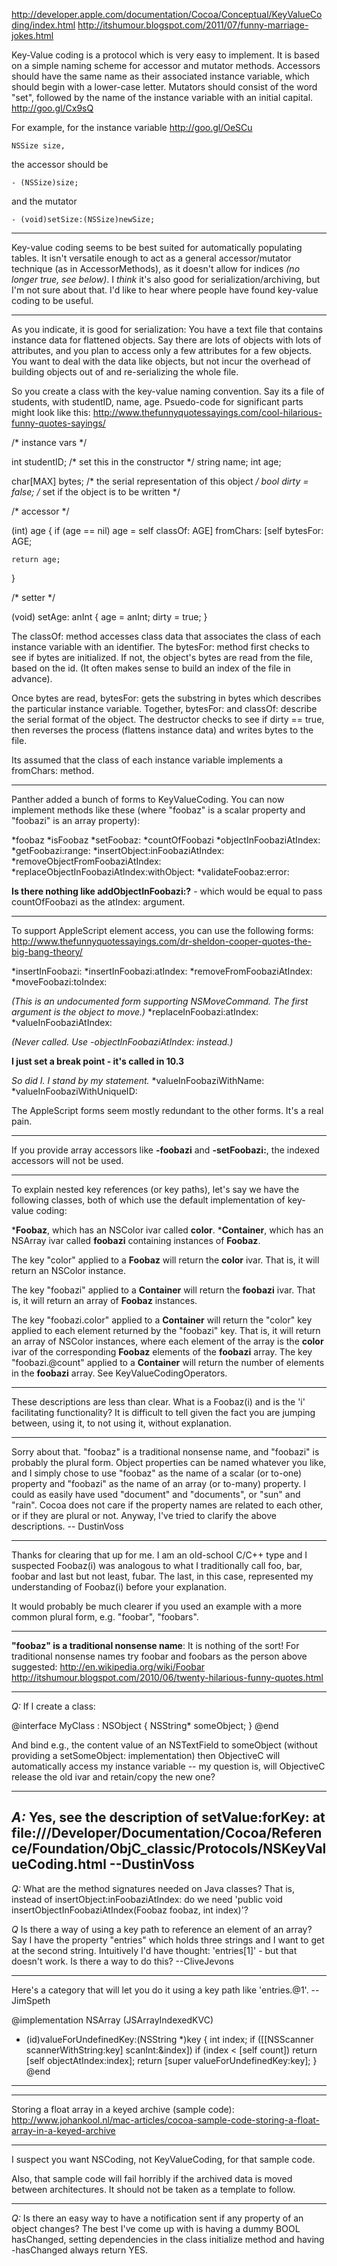 


http://developer.apple.com/documentation/Cocoa/Conceptual/KeyValueCoding/index.html http://itshumour.blogspot.com/2011/07/funny-marriage-jokes.html

Key-Value coding is a protocol which is very easy to implement. It is based on a simple naming scheme for accessor and mutator methods. Accessors should have the same name as their associated instance variable, which should begin with a lower-case letter. Mutators should consist of the word "set", followed by the name of the instance variable with an initial capital. http://goo.gl/Cx9sQ

For example, for the instance variable http://goo.gl/OeSCu

    NSSize size,

the accessor should be

    - (NSSize)size;

and the mutator

    - (void)setSize:(NSSize)newSize;


----

Key-value coding seems to be best suited for automatically populating tables. It isn't versatile enough to act as a general accessor/mutator technique (as in AccessorMethods), as it doesn't allow for indices *(no longer true, see below)*. I *think* it's also good for serialization/archiving, but I'm not sure about that.  I'd like to hear where people have found key-value coding to be useful.

----
As you indicate, it is good for serialization:  You have a text file that contains instance data for flattened objects.  Say there are lots of objects with lots of attributes, and you plan to access only a few attributes for a few objects.  You want to deal with the data like objects, but not incur the overhead of building objects out of and re-serializing the whole file.

So you create a class with the key-value naming convention.  Say its a file of students, with studentID, name, age.  Psuedo-code for significant parts might look like this: http://www.thefunnyquotessayings.com/cool-hilarious-funny-quotes-sayings/

    
/* instance vars */

int studentID;     /* set this in the constructor */
string name;
int age;

char[MAX] bytes;    /* the serial representation of this object */
bool dirty = false;  /* set if the object is to be written */

/* accessor */

(int) age
{
    if (age == nil)
        age = self classOf: AGE] fromChars: [self bytesFor: AGE;

    return age;
}

/* setter */

(void) setAge: anInt
{
    age = anInt;
    dirty = true;
}


The     classOf: method accesses class data that associates the class of each instance variable with an identifier.  The     bytesFor: method first checks to see if bytes are initialized.  If not, the object's bytes are read from the file, based on the id.  (It often makes sense to build an index of the file in advance).

Once bytes are read,     bytesFor: gets the substring in bytes which describes the particular instance variable.  Together,     bytesFor: and     classOf: describe the serial format of the object.  The destructor checks to see if dirty == true, then reverses the process (flattens instance data) and writes bytes to the file.


Its assumed that the class of each instance variable implements a     fromChars: method.

----

Panther added a bunch of forms to KeyValueCoding. You can now implement methods like these (where "foobaz" is a scalar property and "foobazi" is an array property):


*foobaz
*isFoobaz
*setFoobaz:
*countOfFoobazi
*objectInFoobaziAtIndex:
*getFoobazi:range:
*insertObject:inFoobaziAtIndex:
*removeObjectFromFoobaziAtIndex:
*replaceObjectInFoobaziAtIndex:withObject:
*validateFoobaz:error:


**Is there nothing like     addObjectInFoobazi:?** - which would be equal to pass     countOfFoobazi as the     atIndex: argument.

----


To support AppleScript element access, you can use the following forms: http://www.thefunnyquotessayings.com/dr-sheldon-cooper-quotes-the-big-bang-theory/


*insertInFoobazi:
*insertInFoobazi:atIndex:
*removeFromFoobaziAtIndex:
*moveFoobazi:toIndex:

*(This is an undocumented form supporting NSMoveCommand. The first argument is the object to move.)*
*replaceInFoobazi:atIndex:
*valueInFoobaziAtIndex:

*(Never called. Use -objectInFoobaziAtIndex: instead.)*

**I just set a break point - it's called in 10.3**

*So did I. I stand by my statement.*
*valueInFoobaziWithName:
*valueInFoobaziWithUniqueID:


The AppleScript forms seem mostly redundant to the other forms. It's a real pain.

----

If you provide array accessors like **-foobazi** and **-setFoobazi:**, the indexed accessors will not be used.

----

To explain nested key references (or key paths), let's say we have the following classes, both of which use the default implementation of key-value coding:


***Foobaz**, which has an NSColor ivar called **color**.
***Container**, which has an NSArray ivar called **foobazi** containing instances of **Foobaz**.


The key "color" applied to a **Foobaz** will return the **color** ivar. That is, it will return an NSColor instance.

The key "foobazi" applied to a **Container** will return the **foobazi** ivar. That is, it will return an array of **Foobaz** instances.

The key "foobazi.color" applied to a **Container** will return the "color" key applied to each element returned by the "foobazi" key. That is, it will return an array of NSColor instances, where each element of the array is the **color** ivar of the corresponding **Foobaz** elements of the **foobazi** array.
The key "foobazi.@count" applied to a **Container** will return the number of elements in the **foobazi** array. See KeyValueCodingOperators.

----
These descriptions are less than clear. What is a Foobaz(i) and is the 'i' facilitating functionality? It is difficult to tell given the fact you are jumping between, using it, to not using it, without explanation.

----
Sorry about that. "foobaz" is a traditional nonsense name, and "foobazi" is probably the plural form. Object properties can be named whatever you like, and I simply chose to use "foobaz" as the name of a scalar (or to-one) property and "foobazi" as the name of an array (or to-many) property. I could as easily have used "document" and "documents", or "sun" and "rain". Cocoa does not care if the property names are related to each other, or if they are plural or not. Anyway, I've tried to clarify the above descriptions. -- DustinVoss

----
Thanks for clearing that up for me. I am an old-school C/C++ type and I suspected Foobaz(i) was analogous to what I traditionally call foo, bar, foobar and last but not least, fubar. The last, in this case, represented my understanding of Foobaz(i) before your explanation.

It would probably be much clearer if you used an example with a more common plural form, e.g. "foobar", "foobars".

----
**"foobaz" is a traditional nonsense name**: It is nothing of the sort! For traditional nonsense names try foobar and foobars as the person above suggested: http://en.wikipedia.org/wiki/Foobar http://itshumour.blogspot.com/2010/06/twenty-hilarious-funny-quotes.html

----

*Q:* If I create a class:
    
@interface MyClass : NSObject
{
   NSString* someObject;
}
@end

And bind e.g., the content value of an NSTextField to someObject (without providing a setSomeObject: implementation) then ObjectiveC will automatically access my instance variable -- my question is, will ObjectiveC release the old ivar and retain/copy the new one?

----
*A:* Yes, see the description of **setValue:forKey:** at file:///Developer/Documentation/Cocoa/Reference/Foundation/ObjC_classic/Protocols/NSKeyValueCoding.html
 --DustinVoss
----

*Q:* What are the method signatures needed on Java classes? That is, instead of insertObject:inFoobaziAtIndex: do we need 'public void insertObjectInFoobaziAtIndex(Foobaz foobaz, int index)'?

*Q* Is there a way of using a key path to reference an element of an array? Say I have the property "entries" which holds three strings and I want to get at the second string. Intuitively I'd have thought: 'entries[1]' - but that doesn't work. Is there a way to do this? --CliveJevons

----
Here's a category that will let you do it using a key path like 'entries.@1'.  --JimSpeth
    
@implementation NSArray (JSArrayIndexedKVC)
- (id)valueForUndefinedKey:(NSString *)key
{
    int index;
    if ([[NSScanner scannerWithString:key] scanInt:&index])
        if (index < [self count])
            return [self objectAtIndex:index];
    return [super valueForUndefinedKey:key];
}
@end

----

----

Storing a float array in a keyed archive (sample code):  http://www.johankool.nl/mac-articles/cocoa-sample-code-storing-a-float-array-in-a-keyed-archive

----
I suspect you want NSCoding, not KeyValueCoding, for that sample code.

Also, that sample code will fail horribly if the archived data is moved between architectures. It should not be taken as a template to follow.

----

*Q:* Is there an easy way to have a notification sent if any property of an object changes?  The best I've come up with is having a dummy BOOL hasChanged, setting dependencies in the class initialize method and having -hasChanged always return YES.

